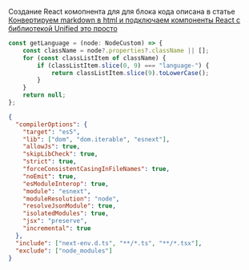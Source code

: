 Создание React комопнента для для блока кода описана в статье [Конвертируем markdown в html и подключаем компоненты React с библиотекой Unified это просто](https://mrdramm.netlify.app/posts/biblioteka-unified-dlya-preobrazovanii-markdown-v-html#header--kompilyaciya-ast-html-v-react-komponenty)

```js
const getLanguage = (node: NodeCustom) => {
    const className = node?.properties?.className || [];
    for (const classListItem of className) {
        if (classListItem.slice(0, 9) === "language-") {
            return classListItem.slice(9).toLowerCase();
        }
    }
    return null;
};
```

```json
{
  "compilerOptions": {
    "target": "es5",
    "lib": ["dom", "dom.iterable", "esnext"],
    "allowJs": true,
    "skipLibCheck": true,
    "strict": true,
    "forceConsistentCasingInFileNames": true,
    "noEmit": true,
    "esModuleInterop": true,
    "module": "esnext",
    "moduleResolution": "node",
    "resolveJsonModule": true,
    "isolatedModules": true,
    "jsx": "preserve",
    "incremental": true
  },
  "include": ["next-env.d.ts", "**/*.ts", "**/*.tsx"],
  "exclude": ["node_modules"]
}
```